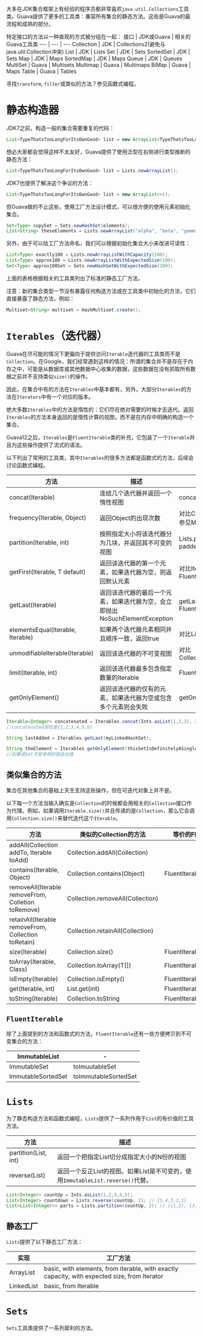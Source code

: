 大多在JDK集合框架上有经验的程序员都非常喜欢`java.util.Collections`工具类。Guava提供了更多的工具类：兼容所有集合的静态方法。这些是Guava的最流程和成熟的部分。

特定接口的方法以一种直观的方式被分组在一起：
接口 | JDK或Guava | 相关的Guava工具类
--- | --- | ---
Collection | JDK | Collections2(避免与java.util.Collection冲突)
List | JDK | Lists
Set | JDK | Sets
SortedSet | JDK | Sets
Map | JDK | Maps
SortedMap | JDK | Maps
Queue | JDK | Queues
MultiSet | Guava | Multisets
Multimap | Guava | Multimaps
BiMap | Guava | Maps
Table | Guava | Tables

寻找`transform`, `filter`或类似的方法？参见函数式编程。

# 静态构造器
JDK7之前，构造一般的集合需要重复的代码：
```java
List<TypeThatsTooLongForItsOwnGood> list = new ArrayList<TypeThatsTooLongForItsOwnGood>();
```
想必大家都会觉得这样不太友好，Guava提供了使用泛型在右侧进行类型推断的静态方法：
```java
List<TypeThatsTooLongForItsOwnGood> list = Lists.newArrayList();
```
JDK7也提供了解决这个争议的方法：
```java
List<TypeThatsTooLongForItsOwnGood> list = new ArrayList<>();
```
但Guava做的不止这些，使用工厂方法设计模式，可以很方便的使用元素初始化集合。
```java
Set<Type> copySet = Sets.newHashSet(elements);
List<String> theseElements = Lists.newArrayList("alpha", "beta", "gamma");
```
另外，由于可以给工厂方法命名，我们可以根据初始化集合大小来改进可读性：
```java
List<Type> exactly100 = Lists.newArrayListWithCapacity(100);
List<Type> approx100 = Lists.newArrayListWithExpectedSize(100);
Set<Type> approx100Set = Sets.newHashSetWithExpectedSize(100);
```
上面的表格根据相关的工具类列出了标准的静态工厂方法。

注意：新的集合类型一节没有暴露任何构造方法或在工具类中初始化的方法，它们直接暴露了静态方法，例如：
```java
Multiset<String> multiset = HashMultiset.create();
```

# `Iterables`（迭代器）
Guava在尽可能的情况下更偏向于提供访问`Iterable`迭代器的工具类而不是`Collection`。在Google，我们经常遇到这样的情况：所谓的集合并不是存在于内存之中，可能是从数据库或其他数据中心收集的数据，这些数据在没有抓取所有数据之前并不支持类似`size()`的操作。

因此，在集合中有的方法在`Iterables`中基本都有，另外，大部分`Iterables`的方法在`Iterators`中有一个对应的版本。

绝大多数`Iterables`中的方法是惰性的：它们尽在绝对需要的时候才去迭代。返回`Iterables`的方法本身返回的是惰性计算的视图，而不是在内存中明确的构造一个集合。

Guava12之后，`Iterables`是`FluentIterable`类的补充，它包装了一个`Iterable`并且为这些操作提供了流式的语法。

以下列出了常用的工具类，其中`Iterables`的很多方法都是函数式的方法，后续会讨论函数式编程。

方法 | 描述 | 参见
--- | --- | ---
concat(Iterable<Iterable>) | 连结几个迭代器并返回一个惰性视图 | concat(Iterable...)
frequency(Iterable, Object) | 返回Object的出现次数 | 对比Collections.frequency(Collection, Object);参见Multiset
partition(Iterable, int) | 按照指定大小将该迭代器分为几块，并返回其不可变的视图 | Lists.partition(List, int) paddedPartition(Iterable, int)
getFirst(Iterable, T default) | 返回该迭代器的第一个元素，如果迭代器为空，则返回默认元素 | 对比Iterable.iterator().next() FluentIterable.first()
getLast(Iterable) | 返回该迭代器的最后一个元素，如果迭代器为空，会立即抛出NoSuchElementException | getLast(Iterable, T default) FluentIterable.last()
elementsEqual(Iterable, Iterable) | 如果两个迭代器元素相同并且顺序一致，返回true | 对比List.equals(Object)
unmodifiableIterable(Iterable) | 返回该迭代器的不可变视图 | 对比Collections.unmodifiableCollection(Collection)
limit(Iterable, int) | 返回该迭代器最多包含指定数量的Iterable | FluentIterable.limit(int)
getOnlyElement() | 返回该迭代器的仅有的元素，如果迭代器为空或包含多个元素则会失败 | getOnlyElement(Iterable, T default)

```java
Iterable<Integer> concatenated = Iterables.concat(Ints.asList(1,2,3), Ints.asList(4,5,6));
//concatenated现在是{1,2,3,4,5,6}

String lastAdded = Iterables.getLast(myLinkedHashSet);

String theElement = Iterables.getOnlyElement(thisSetIsDefinitelyASingleton);
//如果该Set不是单例的就会出错
```

## 类似集合的方法
集合在其他集合的基础上天生支持这些操作，但在可迭代对象上并不是。

以下每一个方法当输入确实是`Collection`的时候都会用相关的`Collection`接口作为代理。例如，如果调用`Iterable.size()`并且传递的是`Collection`，那么它会调用`Collection.size()`来替代迭代这个`Iterable`。

方法 | 类似的Collection的方法 | 等价的FluentIterable方法
--- | --- | ---
addAll(Collection addTo, Iterable toAdd) | Collection.addAll(Collection)
contains(Iterable, Object) | Collection.contains(Object) | FluentIterable.contains(Object)
removeAll(Iterable removeFrom, Colletion toRemove) | Collection.removeAll(Collection)
retainAll(Iterable removeFrom, Collection toRetain) | Collection.retainAll(Collection)
size(Iterable) | Collection.size() | FluentIterable.size()
toArray(Iterable, Class) | Collection.toArray(T[]) | FluentIterable.toArray(Class)
isEmpty(Iterable) | Collection.isEmpty() | FluentIterable.isEmpty()
get(Iterable, int) | List.get(int) | FluentIterable.get(int)
toString(Iterable) | Collection.toString | FluentIterable.toString()

## `FluentIterable`
除了上面提到的方法和函数式的方法，`FluentIterable`还有一些方便拷贝到不可变集合的方法：

ImmutableList | -
--- | ---
ImmutableSet | toImuutableSet
ImmutableSortedSet | toImmutableSortedSet

# `Lists`
为了静态构造方法和函数式编程，`Lists`提供了一系列作用于`List`的有价值的工具方法。

方法 | 描述
--- | ---
partition(List, int) | 返回一个把指定List切分成指定大小的N份的视图
reverse(List) | 返回一个反正List的视图。如果List是不可变的，使用`ImmutableList.reverse()`代替。
```java
List<Integer> countUp = Ints.asList(1,2,3,4,5);
List<Integer> countdown = Lists.reverse(countUp, 2); // {5,4,3,2,1}
List<List<Integer>> parts = Lists.partition(countUp, 2); // {{1,2}, {3,4}, {5}}
```
## 静态工厂
`Lists`提供了以下静态工厂方法：

实现 | 工厂方法
--- | ---
ArrayList | basic, with elements, from iterable, with exactly capacity, with expected size, from Iterator
LinkedList | basic, from Iterable

# `Sets`
`Sets`工具类提供了一系列犀利的方法。
